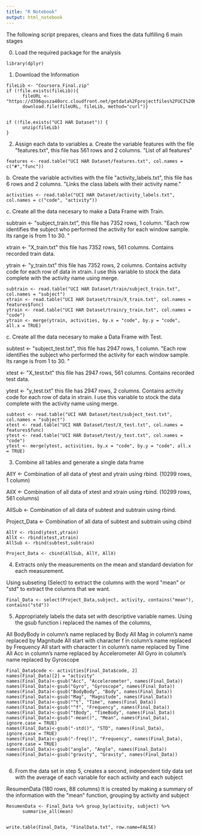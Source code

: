 ```yaml
---
title: "R Notebook"
output: html_notebook
---
```




The following script prepares, cleans and fixes the data fulfilling 6 main stages

0. Load the required package for the analysis

```{r}
library(dplyr)
```
1. Download the Information

```{r}
fileLib <- "Coursera_Final.zip"
if (!file.exists(fileLib)){
      fileURL <- "https://d396qusza40orc.cloudfront.net/getdata%2Fprojectfiles%2FUCI%20HAR%20Dataset.zip"
      download.file(fileURL, fileLib, method="curl")}


if (!file.exists("UCI HAR Dataset")) { 
      unzip(fileLib) 
}
```
2. Assign each data to variables
a. Create the variable features with the file "features.txt", this file has 561 rows and 2 columns. "List of all features"
      
      
```{r}
features <- read.table("UCI HAR Dataset/features.txt", col.names = c("#","func"))

```

b. Create the variable activities with the file "activity_labels.txt", this file has 6 rows and 2 columns. "Links the class labels with their activity name."

```{r}
activities <- read.table("UCI HAR Dataset/activity_labels.txt", col.names = c("code", "activity"))

```      

c. Create all the data necesary to make a Data Frame with Train.

subtrain <- "subject_train.txt", this file has 7352 rows, 1 column. "Each row identifies the subject who performed the activity for each window sample. Its range is from 1 to 30. "

xtrain <- "X_train.txt" this file has 7352 rows, 561 columns. Contains recorded train data.

ytrain <- "y_train.txt" this file has 7352 rows, 2 columns. Contains activity code for each row of data in xtrain. I use this variable to stock the data complete with the activity name using merge.


```{r}
subtrain <- read.table("UCI HAR Dataset/train/subject_train.txt", col.names = "subject")
xtrain <- read.table("UCI HAR Dataset/train/X_train.txt", col.names = features$func)
ytrain <- read.table("UCI HAR Dataset/train/y_train.txt", col.names = "code")
ytrain <- merge(ytrain, activities, by.x = "code", by.y = "code", all.x = TRUE)

```   

c. Create all the data necesary to make a Data Frame with Test.

subtest <- "subject_test.txt", this file has 2947  rows, 1 column. "Each row identifies the subject who performed the activity for each window sample. Its range is from 1 to 30. "

xtest <- "X_test.txt" this file has 2947  rows, 561 columns. Contains recorded test data.

ytest <- "y_test.txt" this file has 2947  rows, 2 columns. Contains activity code for each row of data in xtrain. I use this variable to stock the data complete with the activity name using merge.


```{r}
subtest <- read.table("UCI HAR Dataset/test/subject_test.txt", col.names = "subject")
xtest <- read.table("UCI HAR Dataset/test/X_test.txt", col.names = features$func)
ytest <- read.table("UCI HAR Dataset/test/y_test.txt", col.names = "code")
ytest <- merge(ytest, activities, by.x = "code", by.y = "code", all.x = TRUE)

```   

3. Combine all tables and generate a single data frame

AllY <- Combination of all data of ytest and ytrain using rbind. (10299 rows, 1 column) 

AllX <- Combination of all data of xtest and xtrain using rbind. (10299 rows, 561 columns) 

AllSub <- Combination of all data of subtest and subtrain using rbind.

Project_Data <- Combination of all data of subtest and subtrain using cbind


```{r}
AllY <- rbind(ytest,ytrain)
AllX <- rbind(xtest,xtrain)
AllSub <- rbind(subtest,subtrain)

Project_Data <- cbind(AllSub, AllY, AllX)

``` 
4. Extracts only the measurements on the mean and standard deviation for each measurement. 

Using subseting (Select) to extract the columns with the word "mean" or "std" to extract the columns that we want.


```{r}
Final_Data <- select(Project_Data,subject, activity, contains("mean"), contains("std"))

``` 

5. Appropriately labels the data set with descriptive variable names. 
Using the gsub function i replaced the names of the columns, 

All BodyBody in column’s name replaced by Body
All Mag in column’s name replaced by Magnitude
All start with character f in column’s name replaced by Frequency
All start with character t in column’s name replaced by Time
All Acc in column’s name replaced by Accelerometer
All Gyro in column’s name replaced by Gyroscope

```{r}
Final_Data$code <- activities[Final_Data$code, 2]
names(Final_Data)[2] = "activity"
names(Final_Data)<-gsub("Acc", "Accelerometer", names(Final_Data))
names(Final_Data)<-gsub("Gyro", "Gyroscope", names(Final_Data))
names(Final_Data)<-gsub("BodyBody", "Body", names(Final_Data))
names(Final_Data)<-gsub("Mag", "Magnitude", names(Final_Data))
names(Final_Data)<-gsub("^t", "Time", names(Final_Data))
names(Final_Data)<-gsub("^f", "Frequency", names(Final_Data))
names(Final_Data)<-gsub("tBody", "TimeBody", names(Final_Data))
names(Final_Data)<-gsub("-mean()", "Mean", names(Final_Data), ignore.case = TRUE)
names(Final_Data)<-gsub("-std()", "STD", names(Final_Data), ignore.case = TRUE)
names(Final_Data)<-gsub("-freq()", "Frequency", names(Final_Data), ignore.case = TRUE)
names(Final_Data)<-gsub("angle", "Angle", names(Final_Data))
names(Final_Data)<-gsub("gravity", "Gravity", names(Final_Data))


``` 

6. From the data set in step 5, creates a second, independent tidy data set with the average of each variable for each activity and each subject

ResumenData (180 rows, 88 columns) 
It is created by making a summary of the information with the "mean" function, grouping by activity and subject


```{r}
ResumenData <- Final_Data %>% group_by(activity, subject) %>% 
      summarise_all(mean)


write.table(Final_Data, "FinalData.txt", row.name=FALSE)


``` 